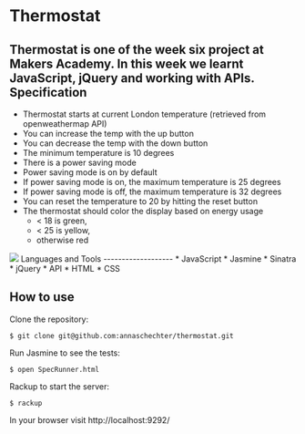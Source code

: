 Thermostat
======================
Thermostat is one of the week six project at Makers Academy. In this week we learnt JavaScript, jQuery and working with APIs.
Specification
-------------
- Thermostat starts at current London temperature (retrieved from openweathermap API)
- You can increase the temp with the up button
- You can decrease the temp with the down button
- The minimum temperature is 10 degrees
- There is a power saving mode
- Power saving mode is on by default
- If power saving mode is on, the maximum temperature is 25 degrees
- If power saving mode is off, the maximum temperature is 32 degrees
- You can reset the temperature to 20 by hitting  the reset button
- The thermostat should color the display based on energy usage
  - < 18 is green,
  - < 25 is yellow,
  - otherwise red

<img src="https://s3-eu-west-1.amazonaws.com/annas-first-test-bucket/thermostat.png">
Languages and Tools
-------------------
* JavaScript
* Jasmine
* Sinatra
* jQuery
* API
* HTML
* CSS

How to use
----------
Clone the repository:
```
$ git clone git@github.com:annaschechter/thermostat.git
```
Run Jasmine to see the tests:
```
$ open SpecRunner.html
```
Rackup to start the server:
```
$ rackup
```
In your browser visit http://localhost:9292/
